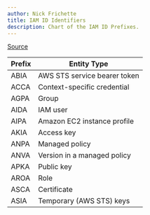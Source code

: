 ```yaml
---
author: Nick Frichette
title: IAM ID Identifiers
description: Chart of the IAM ID Prefixes.
---
```


[Source](https://docs.aws.amazon.com/IAM/latest/UserGuide/reference_identifiers.html#identifiers-unique-ids)

| Prefix | Entity Type                  |
| ------ | ---------------------------  |
| ABIA   | AWS STS service bearer token |
| ACCA   | Context-specific credential  |
| AGPA   | Group                        |
| AIDA   | IAM user                     |
| AIPA   | Amazon EC2 instance profile  |
| AKIA   | Access key                   |
| ANPA   | Managed policy               |
| ANVA   | Version in a managed policy  |
| APKA   | Public key                   |
| AROA   | Role                         |
| ASCA   | Certificate                  |
| ASIA   | Temporary (AWS STS) keys     |